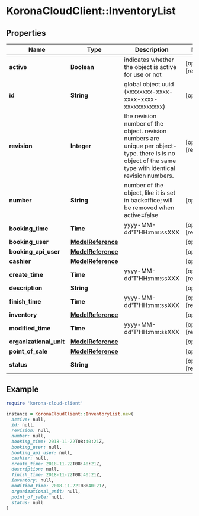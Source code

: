 # KoronaCloudClient::InventoryList

## Properties

| Name | Type | Description | Notes |
| ---- | ---- | ----------- | ----- |
| **active** | **Boolean** | indicates whether the object is active for use or not | [optional][readonly] |
| **id** | **String** | global object uuid (xxxxxxxx-xxxx-xxxx-xxxx-xxxxxxxxxxxx) | [optional] |
| **revision** | **Integer** | the revision number of the object. revision numbers are unique per object-type. there is is no object of the same type with identical revision numbers. | [optional][readonly] |
| **number** | **String** | number of the object, like it is set in backoffice; will be removed when active&#x3D;false | [optional] |
| **booking_time** | **Time** | yyyy-MM-dd&#39;T&#39;HH:mm:ssXXX | [optional][readonly] |
| **booking_user** | [**ModelReference**](ModelReference.md) |  | [optional] |
| **booking_api_user** | [**ModelReference**](ModelReference.md) |  | [optional] |
| **cashier** | [**ModelReference**](ModelReference.md) |  | [optional] |
| **create_time** | **Time** | yyyy-MM-dd&#39;T&#39;HH:mm:ssXXX | [optional][readonly] |
| **description** | **String** |  | [optional] |
| **finish_time** | **Time** | yyyy-MM-dd&#39;T&#39;HH:mm:ssXXX | [optional][readonly] |
| **inventory** | [**ModelReference**](ModelReference.md) |  | [optional] |
| **modified_time** | **Time** | yyyy-MM-dd&#39;T&#39;HH:mm:ssXXX | [optional][readonly] |
| **organizational_unit** | [**ModelReference**](ModelReference.md) |  | [optional] |
| **point_of_sale** | [**ModelReference**](ModelReference.md) |  | [optional] |
| **status** | **String** |  | [optional][readonly] |

## Example

```ruby
require 'korona-cloud-client'

instance = KoronaCloudClient::InventoryList.new(
  active: null,
  id: null,
  revision: null,
  number: null,
  booking_time: 2018-11-22T08:40:21Z,
  booking_user: null,
  booking_api_user: null,
  cashier: null,
  create_time: 2018-11-22T08:40:21Z,
  description: null,
  finish_time: 2018-11-22T08:40:21Z,
  inventory: null,
  modified_time: 2018-11-22T08:40:21Z,
  organizational_unit: null,
  point_of_sale: null,
  status: null
)
```

